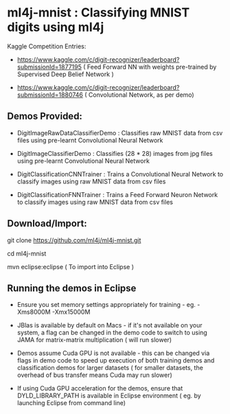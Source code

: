 # ml4j-mnist :  Classifying MNIST digits using ml4j

Kaggle Competition Entries:

* https://www.kaggle.com/c/digit-recognizer/leaderboard?submissionId=1877195  ( Feed Forward NN with weights pre-trained by Supervised Deep Belief Network )

* https://www.kaggle.com/c/digit-recognizer/leaderboard?submissionId=1880746  ( Convolutional Network, as per demo)



## Demos Provided:

* DigitImageRawDataClassifierDemo :   Classifies raw MNIST data from csv files using pre-learnt Convolutional Neural Network
* DigitImageClassifierDemo :   Classifies (28 * 28) images from jpg files using pre-learnt Convolutional Neural Network

* DigitClassificationCNNTrainer  :  Trains a Convolutional Neural Network to classify images using raw MNIST data from csv files
* DigitClassificationFNNTrainer   :  Trains a Feed Forward Neuron Network to classify images using raw MNIST data from csv files

## Download/Import:

git clone https://github.com/ml4j/ml4j-mnist.git

cd ml4j-mnist

mvn eclipse:eclipse  ( To import into Eclipse )

## Running the demos in Eclipse

*  Ensure you set memory settings appropriately for training - eg.  -Xms8000M -Xmx15000M

*   JBlas is available by default on Macs - if it's not available on your system, a flag can be changed in the demo code to switch to using JAMA for matrix-matrix multiplication ( will run slower)  

*   Demos assume Cuda GPU is not available - this can be changed via flags in demo code to speed up execution of both training demos and classification demos for larger datasets  ( for smaller datasets, the overhead of bus transfer means Cuda may run slower)

*  If using Cuda GPU acceleration for the demos, ensure that DYLD_LIBRARY_PATH is available in Eclipse environment ( eg. by launching Eclipse from command line)







